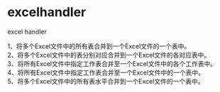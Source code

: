 # excelhandler
excel handler

1、将多个Excel文件中的所有表合并到一个Excel文件的一个表中。  
2、将多个Excel文件中的表分别对应合并到一个Excel文件的各对应表中。  
3、将所有Excel文件中指定工作表合并至一个Excel文件中的各个工作表中。  
4、将所有Excel文件中指定工作表合并至一个Excel文件中的一个表中。  
5、将多个Excel文件中的所有表水平合并到一个Excel文件的一个表中。  

